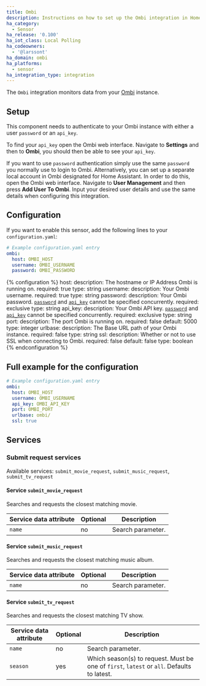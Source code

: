 ```yaml
---
title: Ombi
description: Instructions on how to set up the Ombi integration in Home Assistant.
ha_category:
  - Sensor
ha_release: '0.100'
ha_iot_class: Local Polling
ha_codeowners:
  - '@larssont'
ha_domain: ombi
ha_platforms:
  - sensor
ha_integration_type: integration
---
```


The `Ombi` integration monitors data from your [Ombi](https://ombi.io) instance.

## Setup

This component needs to authenticate to your Ombi instance with either a user `password` or an `api_key`.

To find your `api_key` open the Ombi web interface. Navigate to **Settings** and then to **Ombi**, you should then be able to see your `api_key`.

If you want to use `password` authentication simply use the same `password` you normally use to login to Ombi. Alternatively, you can set up a separate local account in Ombi designated for Home Assistant. In order to do this, open the Ombi web interface. Navigate to **User Management** and then press **Add User To Ombi**. Input your desired user details and use the same details when configuring this integration.

## Configuration

If you want to enable this sensor, add the following lines to your `configuration.yaml`:

```yaml
# Example configuration.yaml entry
ombi:
  host: OMBI_HOST
  username: OMBI_USERNAME
  password: OMBI_PASSWORD
```

{% configuration %}
host:
  description: The hostname or IP Address Ombi is running on.
  required: true
  type: string
username:
  description: Your Ombi username.
  required: true
  type: string
password:
  description: Your Ombi password. [`password`](#password) and [`api_key`](#api_key) cannot be specified concurrently.
  required: exclusive
  type: string
api_key:
  description: Your Ombi API key. [`password`](#password) and [`api_key`](#api_key) cannot be specified concurrently.
  required: exclusive
  type: string
port:
  description: The port Ombi is running on.
  required: false
  default: 5000
  type: integer
urlbase:
  description: The Base URL path of your Ombi instance.
  required: false
  type: string
ssl:
  description: Whether or not to use SSL when connecting to Ombi.
  required: false
  default: false
  type: boolean
{% endconfiguration %}

## Full example for the configuration

```yaml
# Example configuration.yaml entry
ombi:
  host: OMBI_HOST
  username: OMBI_USERNAME
  api_key: OMBI_API_KEY
  port: OMBI_PORT
  urlbase: ombi/
  ssl: true
```

## Services

### Submit request services

Available services: `submit_movie_request`, `submit_music_request`, `submit_tv_request`

#### Service `submit_movie_request`

Searches and requests the closest matching movie.

| Service data attribute | Optional | Description                                      |
| ---------------------- | -------- | ------------------------------------------------ |
| `name`                 |      no  | Search parameter.                                |

#### Service `submit_music_request`

Searches and requests the closest matching music album.

| Service data attribute | Optional | Description                                      |
|------------------------|----------|--------------------------------------------------|
| `name`                 |      no  | Search parameter.                                |

#### Service `submit_tv_request`

Searches and requests the closest matching TV show.

| Service data attribute | Optional | Description                                                                                   |
|------------------------|----------|-----------------------------------------------------------------------------------------------|
| `name`                 |       no | Search parameter.                                                                             |
| `season`               |      yes | Which season(s) to request. Must be one of `first`, `latest` or `all`. Defaults to latest.    |
